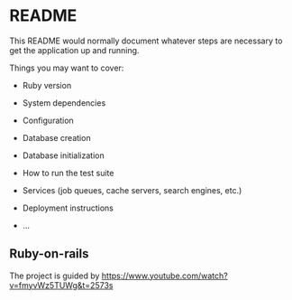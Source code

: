 # README

This README would normally document whatever steps are necessary to get the
application up and running.

Things you may want to cover:

* Ruby version

* System dependencies

* Configuration

* Database creation

* Database initialization

* How to run the test suite

* Services (job queues, cache servers, search engines, etc.)

* Deployment instructions

* ...

## Ruby-on-rails 
The project is guided by https://www.youtube.com/watch?v=fmyvWz5TUWg&t=2573s
